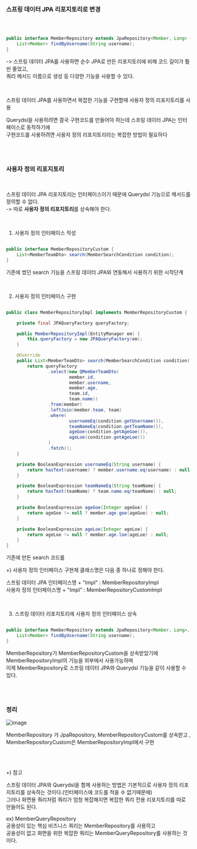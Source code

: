 ### 스프링 데이터 JPA 리포지토리로 변경

<br/>

```java

public interface MemberRepository extends JpaRepository<Member, Long> {
    List<Member> findByUsername(String username);
}

```

-> 스프링 데이터 JPA를 사용하면 순수 JPA로 만든 리포지토리에 비해 코드 길이가 훨씬 줄었고, <br/>
쿼리 메서드 이름으로 생성 등 다양한 기능을 사용할 수 있다. 

<br/>

스프링 데이터 JPA를 사용하면서 복잡한 기능을 구현할때 사용자 정의 리포지토리를 사용

Querydsl을 사용하려면 결국 구현코드를 만들어야 하는데 스프링 데이터 JPA는 인터페이스로 동작하기에 <br/>
구현코드를 사용하려면 사용자 정의 리포지토리라는 복잡한 방법이 필요하다 

<br/><br/>

### 사용자 정의 리포지토리

<br/>

스프링 데이터 JPA 리포지토리는 인터페이스이기 때문에 Querydsl 기능으로 메서드를 정의할 수 없다.<br/>
-> 따로 **사용자 정의 리포지토리**를 상속해야 한다.

<br/>

1. 사용자 정의 인터페이스 작성

```java

public interface MemberRepositoryCustom {
    List<MemberTeamDto> search(MemberSearchCondition condition);
}

```

기존에 썼던 search 기능을 스프링 데이터 JPA와 연동해서 사용하기 위한 시작단계

<br/>

2. 사용자 정의 인터페이스 구현

```java

public class MemberRepositoryImpl implements MemberRepositoryCustom {

    private final JPAQueryFactory queryFactory;

    public MemberRepositoryImpl(EntityManager em) {
        this.queryFactory = new JPAQueryFactory(em);
    }

    @Override
    public List<MemberTeamDto> search(MemberSearchCondition condition) {
        return queryFactory
                .select(new QMemberTeamDto(
                        member.id,
                        member.username,
                        member.age,
                        team.id,
                        team.name))
                .from(member)
                .leftJoin(member.team, team)
                .where(
                        usernameEq(condition.getUsername()),
                        teamNameEq(condition.getTeamName()),
                        ageGoe(condition.getAgeGoe()),
                        ageLoe(condition.getAgeLoe())
                )
                .fetch();
    }

    private BooleanExpression usernameEq(String username) {
        return hasText(username) ? member.username.eq(username) : null;
    }

    private BooleanExpression teamNameEq(String teamName) {
        return hasText(teamName) ? team.name.eq(teamName) : null;
    }

    private BooleanExpression ageGoe(Integer ageGoe) {
        return ageGoe != null ? member.age.goe(ageGoe) : null;
    }

    private BooleanExpression ageLoe(Integer ageLoe) {
        return ageLoe != null ? member.age.loe(ageLoe) : null;
    }
}

```

기존에 만든 search 코드를 

+) 사용자 정의 인터페이스 구현체 클래스명은 다음 중 하나로 정해야 한다.

스프링 데이터 JPA 인터페이스명 + "Impl" : MemberRepositoryImpl <br/>
사용자 정의 인터페이스명 + "Impl" : MemberRepositoryCustomImpl

<br/>

3. 스프링 데이터 리포지토리에 사용자 정의 인터페이스 상속

```java

public interface MemberRepository extends JpaRepository<Member, Long>, MemberRepositoryCustom {
    List<Member> findByUsername(String username);
}

```
MemberRepository가 MemberRepositoryCustom을 상속받았기에 MemberRepositoryImpl의 기능을 외부에서 사용가능하며 <br/>
이제 MemberRepository로 스프링 데이터 JPA와 Querydsl 기능을 같이 사용할 수 있다.

<br/><br/>

### 정리

![image](https://user-images.githubusercontent.com/78454649/156510995-0d17f4f6-c875-48c1-8318-088193bf89cd.png)

 MemberRepository 가 JpaRepository, MemberRepositoryCustom를 상속받고 , MemberRepositoryCustom은 MemberRepositoryImpl에서 구현

<br/><br/>

+) 참고

스프링 데이터 JPA와 Querydsl을 함께 사용하는 방법은 기본적으로 사용자 정의 리포지토리를 상속하는 것이다.(인터페이스에 코드를 적을 수 없기때문에) <br/>
그러나 화면용 쿼리처럼 쿼리가 엄청 복잡해지면 복잡한 쿼리 전용 리포지토리를 따로 만들어도 된다.

ex) MemberQueryRepository <br/>
공용성이 있는 핵심 비즈니스 쿼리는 MemberRepository를 사용하고 <br/>
공용성이 없고 화면을 위한 복잡한 쿼리는 MemberQueryRepository를 사용하는 것이다. 
